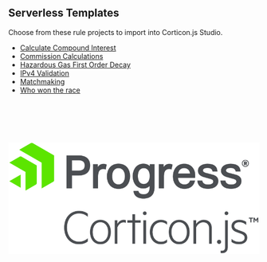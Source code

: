 ## Serverless Templates
Choose from these rule projects to import into Corticon.js Studio. 

- [Calculate Compound Interest](https://corticon.github.io/templates/#/js-templates/Calculate-Compound-Interest/README.md)
- [Commission Calculations](https://corticon.github.io/templates/#/js-templates/Commission-Calculations/README.md)
- [Hazardous Gas First Order Decay](https://corticon.github.io/templates/#/js-templates/Hazardous-Gas/README.md)
- [IPv4 Validation](https://corticon.github.io/templates/#/js-templates/IPv4-Validation/README.md)
- [Matchmaking](https://corticon.github.io/templates/#/js-templates/Matchmaking/README.md)
- [Who won the race](https://corticon.github.io/templates/#/js-templates/Who-Won-The-Race/README.md)

<br>
<br>
<br>
<br>

![ProgressCorticon.js_Logo_Stacked](../assets/ProgressCorticon.js_PrimaryLogo_Stacked.png)
